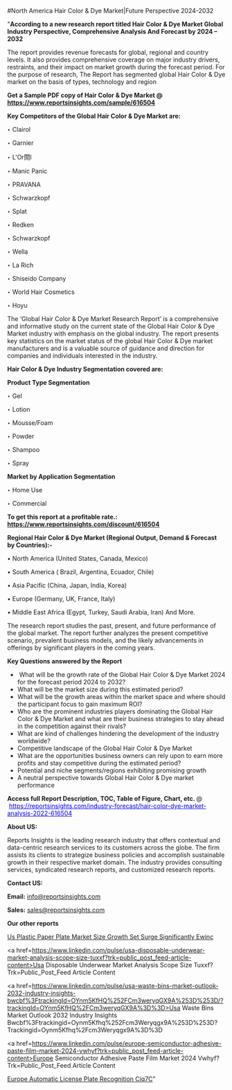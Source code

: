 #North America Hair Color & Dye Market|Future Perspective 2024-2032

"<strong>According to a new research report titled Hair Color & Dye Market Global Industry Perspective, Comprehensive Analysis And Forecast by 2024 – 2032</strong>

The report provides revenue forecasts for global, regional and country levels. It also provides comprehensive coverage on major industry drivers, restraints, and their impact on market growth during the forecast period. For the purpose of research, The Report has segmented global Hair Color & Dye market on the basis of types, technology and region

<strong>Get a Sample PDF copy of Hair Color & Dye Market </strong><strong>@<a href=https://www.reportsinsights.com/sample/616504 style=color:#0000ff;> https://www.reportsinsights.com/sample/616504</a></strong></font>

<strong>Key Competitors of the Global Hair Color & Dye Market are:</strong>

‣ Clairol

‣ Garnier

‣ L'Or閍l

‣ Manic Panic

‣ PRAVANA

‣ Schwarzkopf

‣ Splat

‣ Redken

‣ Schwarzkopf

‣ Wella

‣ La Rich

‣ Shiseido Company

‣ World Hair Cosmetics

‣ Hoyu

The ‘Global Hair Color & Dye Market Research Report’ is a comprehensive and informative study on the current state of the Global Hair Color & Dye Market industry with emphasis on the global industry. The report presents key statistics on the market status of the global Hair Color & Dye market manufacturers and is a valuable source of guidance and direction for companies and individuals interested in the industry.

<strong>Hair Color & Dye Industry Segmentation covered are:</strong>

<strong>Product Type Segmentation</strong>

‣ Gel

‣ Lotion

‣ Mousse/Foam

‣ Powder

‣ Shampoo

‣ Spray

<strong>Market by Application Segmentation</strong>

‣ Home Use

‣ Commercial

<strong>To get this report at a profitable rate.: <a href=https://www.reportsinsights.com/discount/616504 style=color:#0000ff;>https://www.reportsinsights.com/discount/616504</a></strong></font>

<strong>Regional Hair Color & Dye Market (Regional Output, Demand &amp; Forecast by Countries):-</strong>

• North America (United States, Canada, Mexico)

• South America ( Brazil, Argentina, Ecuador, Chile)

• Asia Pacific (China, Japan, India, Korea)

• Europe (Germany, UK, France, Italy)

• Middle East Africa (Egypt, Turkey, Saudi Arabia, Iran) And More.

The research report studies the past, present, and future performance of the global market. The report further analyzes the present competitive scenario, prevalent business models, and the likely advancements in offerings by significant players in the coming years.

<strong>Key Questions answered by the Report</strong>
<ul>
  <li> What will be the growth rate of the Global Hair Color & Dye Market 2024 for the forecast period 2024 to 2032?</li>
  <li>What will be the market size during this estimated period?</li>
  <li>What will be the growth areas within the market space and where should the participant focus to gain maximum ROI?</li>
  <li>Who are the prominent industries players dominating the Global Hair Color & Dye Market and what are their business strategies to stay ahead in the competition against their rivals?</li>
  <li>What are kind of challenges hindering the development of the industry worldwide?</li>
  <li>Competitive landscape of the Global Hair Color & Dye Market</li>
  <li>What are the opportunities business owners can rely upon to earn more profits and stay competitive during the estimated period?</li>
  <li>Potential and niche segments/regions exhibiting promising growth</li>
  <li>A neutral perspective towards Global Hair Color & Dye market performance</li>
</ul>
<strong>Access full Report Description, TOC, Table of Figure, Chart, etc. </strong>@  <a href=https://reportsinsights.com/industry-forecast/hair-color-dye-market-analysis-2022-616504 style=color:#0000ff;>https://reportsinsights.com/industry-forecast/hair-color-dye-market-analysis-2022-616504</a></font>

<strong><strong>About US</strong>:</strong>

Reports Insights is the leading research industry that offers contextual and data-centric research services to its customers across the globe. The firm assists its clients to strategize business policies and accomplish sustainable growth in their respective market domain. The industry provides consulting services, syndicated research reports, and customized research reports.

<strong>Contact US:</strong>

<p class=""""><b>Email:</b> <a href=mailto:info@reportsinsights.com>info@reportsinsights.com</a></p>
<p class=""""><b>Sales:</b> <a href=mailto:sales@reportsinsights.com>sales@reportsinsights.com</a></p>

<strong>Our other reports</strong>

<a href=https://www.linkedin.com/pulse/us-plastic-paper-plate-market-size-growth-set-surge-significantly-ewinc/>Us Plastic Paper Plate Market Size Growth Set Surge Significantly Ewinc</a>

<a href=https://www.linkedin.com/pulse/usa-disposable-underwear-market-analysis-scope-size-tuxxf?trk=public_post_feed-article-content>Usa Disposable Underwear Market Analysis Scope Size Tuxxf?Trk=Public_Post_Feed Article Content</a>

<a href=https://www.linkedin.com/pulse/usa-waste-bins-market-outlook-2032-industry-insights-bwcbf%3FtrackingId=OYnm5KfHQ%252FCm3weryqGX9A%253D%253D/?trackingId=OYnm5KfHQ%2FCm3weryqGX9A%3D%3D>Usa Waste Bins Market Outlook 2032 Industry Insights Bwcbf%3Ftrackingid=Oynm5Kfhq%252Fcm3Weryqgx9A%253D%253D?Trackingid=Oynm5Kfhq%2Fcm3Weryqgx9A%3D%3D</a>

<a href=https://www.linkedin.com/pulse/europe-semiconductor-adhesive-paste-film-market-2024-vwhyf?trk=public_post_feed-article-content>Europe Semiconductor Adhesive Paste Film Market 2024 Vwhyf?Trk=Public_Post_Feed Article Content</a>

<a href=https://www.linkedin.com/pulse/europe-automatic-license-plate-recognition-ciq7c/>Europe Automatic License Plate Recognition Ciq7C</a>"
